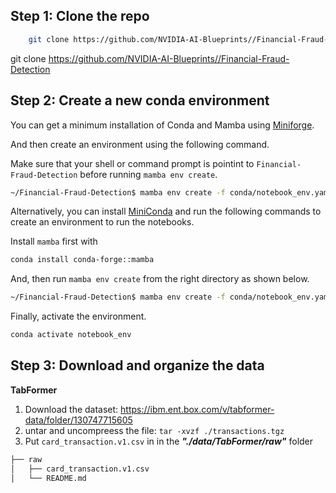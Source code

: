 
## Step 1: Clone the repo

```bash
    git clone https://github.com/NVIDIA-AI-Blueprints//Financial-Fraud-Detection
```

git clone https://github.com/NVIDIA-AI-Blueprints//Financial-Fraud-Detection

## Step 2: Create a new conda environment

You can get a minimum installation of Conda and Mamba using [Miniforge](https://github.com/conda-forge/miniforge).

And then create an environment using the following command.

Make sure that your shell or command prompt is pointint to `Financial-Fraud-Detection` before running `mamba env create`.

```bash
~/Financial-Fraud-Detection$ mamba env create -f conda/notebook_env.yaml
```


Alternatively, you can install [MiniConda](https://docs.anaconda.com/miniconda/miniconda-install) and run the following commands to create an environment to run the notebooks.

 Install `mamba` first with

```bash
conda install conda-forge::mamba
```
And, then run `mamba env create` from the right directory as shown below.

```bash
~/Financial-Fraud-Detection$ mamba env create -f conda/notebook_env.yaml
```

Finally, activate the environment.

```bash
conda activate notebook_env
```


## Step 3: Download and organize the data

__TabFormer__</br>
1. Download the dataset: https://ibm.ent.box.com/v/tabformer-data/folder/130747715605
2. untar and uncompreess the file:  `tar -xvzf ./transactions.tgz`
3. Put `card_transaction.v1.csv` in in the ___"./data/TabFormer/raw"___ folder 
```sh
├── raw
│   ├── card_transaction.v1.csv
│   └── README.md
```

